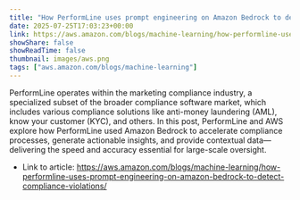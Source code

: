 ```yaml
---
title: "How PerformLine uses prompt engineering on Amazon Bedrock to detect compliance violations"
date: 2025-07-25T17:03:23+00:00
link: https://aws.amazon.com/blogs/machine-learning/how-performline-uses-prompt-engineering-on-amazon-bedrock-to-detect-compliance-violations/
showShare: false
showReadTime: false
thumbnail: images/aws.png
tags: ["aws.amazon.com/blogs/machine-learning"]
---
```

PerformLine operates within the marketing compliance industry, a specialized subset of the broader compliance software market, which includes various compliance solutions like anti-money laundering (AML), know your customer (KYC), and others. In this post, PerformLine and AWS explore how PerformLine used Amazon Bedrock to accelerate compliance processes, generate actionable insights, and provide contextual data—delivering the speed and accuracy essential for large-scale oversight.

- Link to article: https://aws.amazon.com/blogs/machine-learning/how-performline-uses-prompt-engineering-on-amazon-bedrock-to-detect-compliance-violations/